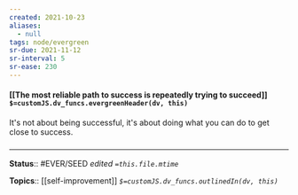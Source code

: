 ```yaml
---
created: 2021-10-23
aliases:
  - null
tags: node/evergreen
sr-due: 2021-11-12
sr-interval: 5
sr-ease: 230
---
```

#### [[The most reliable path to success is repeatedly trying to succeed]] `$=customJS.dv_funcs.evergreenHeader(dv, this)`

It's not about being successful, it's about doing what you can do to get close to success.

### <hr class="footnote"/>

**Status**:: #EVER/SEED
*edited `=this.file.mtime`*

**Topics**:: [[self-improvement]]
*`$=customJS.dv_funcs.outlinedIn(dv, this)`*

